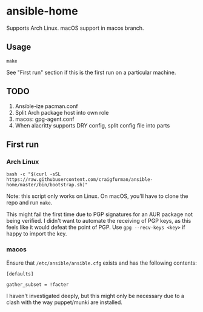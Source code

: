 # ansible-home

Supports Arch Linux. macOS support in macos branch.

## Usage

`make`

See "First run" section if this is the first run on a particular machine.

## TODO

1. Ansible-ize pacman.conf
1. Split Arch package host into own role
1. macos: gpg-agent.conf
1. When alacritty supports DRY config, split config file into parts

## First run

### Arch Linux

`bash -c "$(curl -sSL https://raw.githubusercontent.com/craigfurman/ansible-home/master/bin/bootstrap.sh)"`

Note: this script only works on Linux. On macOS, you'll have to clone the repo and run
`make`.

This might fail the first time due to PGP signatures for an AUR package not being
verified. I didn't want to automate the receiving of PGP keys, as this feels like it would
defeat the point of PGP. Use `gpg --recv-keys <key>` if happy to import the key.

### macos

Ensure that `/etc/ansible/ansible.cfg` exists and has the following contents:

```
[defaults]

gather_subset = !facter
```

I haven't investigated deeply, but this might only be necessary due to a clash with the
way puppet/munki are installed.
